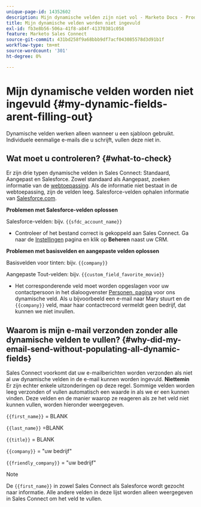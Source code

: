 ```yaml
---
unique-page-id: 14352602
description: Mijn dynamische velden zijn niet vol - Marketo Docs - Productdocumentatie
title: Mijn dynamische velden worden niet ingevuld
exl-id: fb3e8b56-506a-41f8-a84f-41370381c058
feature: Marketo Sales Connect
source-git-commit: 431bd258f9a68bbb9df7acf043085578d3d91b1f
workflow-type: tm+mt
source-wordcount: '301'
ht-degree: 0%

---
```


# Mijn dynamische velden worden niet ingevuld {#my-dynamic-fields-arent-filling-out}

Dynamische velden werken alleen wanneer u een sjabloon gebruikt. Individuele eenmalige e-mails die u schrijft, vullen deze niet in.

## Wat moet u controleren? {#what-to-check}

Er zijn drie typen dynamische velden in Sales Connect: Standaard, Aangepast en Salesforce. Zowel standaard als Aangepast, zoeken informatie van de [webtoepassing](https://toutapp.com/login). Als de informatie niet bestaat in de webtoepassing, zijn de velden leeg. Salesforce-velden ophalen informatie van [Salesforce.com](https://salesforce.com).

**Problemen met Salesforce-velden oplossen**

Salesforce-velden: bijv. `{{sfdc_account_name}}`

* Controleer of het bestand correct is gekoppeld aan Sales Connect. Ga naar de [Instellingen](https://toutapp.com/login) pagina en klik op **Beheren** naast uw CRM.

**Problemen met basisvelden en aangepaste velden oplossen**

Basisvelden voor tinten: bijv. `{{company}}`

Aangepaste Tout-velden: bijv. `{{custom_field_favorite_movie}}`

* Het corresponderende veld moet worden opgeslagen voor uw contactpersoon in het dialoogvenster [Personen, pagina](https://toutapp.com/next#relationships) voor ons dynamische veld. Als u bijvoorbeeld een e-mail naar Mary stuurt en de `{{company}}` veld, maar haar contactrecord vermeldt geen bedrijf, dat kunnen we niet invullen.

## Waarom is mijn e-mail verzonden zonder alle dynamische velden te vullen? {#why-did-my-email-send-without-populating-all-dynamic-fields}

Sales Connect voorkomt dat uw e-mailberichten worden verzonden als niet al uw dynamische velden in de e-mail kunnen worden ingevuld. **Niettemin** Er zijn echter enkele uitzonderingen op deze regel. Sommige velden worden leeg verzonden of vullen automatisch een waarde in als we er een kunnen vinden. Deze velden en de manier waarop ze reageren als ze het veld niet kunnen vullen, worden hieronder weergegeven.

`{{first_name}}` = BLANK

`{{last_name}}` =BLANK

`{{title}}` = BLANK

`{{company}}` = &quot;uw bedrijf&quot;

`{{friendly_company}}` = &quot;uw bedrijf&quot;

>[!NOTE]
>
>De `{{first_name}}` in zowel Sales Connect als Salesforce wordt gezocht naar informatie. Alle andere velden in deze lijst worden alleen weergegeven in Sales Connect om het veld te vullen.
